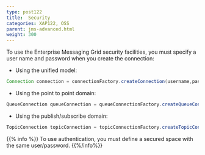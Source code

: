 ```yaml
---
type: post122
title:  Security
categories: XAP122, OSS
parent: jms-advanced.html
weight: 300
---
```



To use the Enterprise Messaging Grid security facilities, you must specify a user name and password when you create the connection:

- Using the unified model:


```java
Connection connection = connectionFactory.createConnection(username,password);
```

- Using the point to point domain:


```java
QueueConnection queueConnection = queueConnectionFactory.createQueueConnection(username,password);
```

- Using the publish/subscribe domain:


```java
TopicConnection topicConnection = topicConnectionFactory.createTopicConnection(username,password);
```

{{% info %}}
To use authentication, you must define a secured space with the same user/password.
{{%/info%}}
